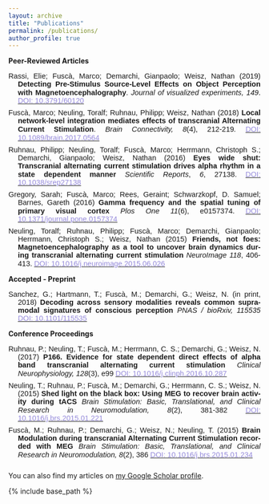 ```yaml
---
layout: archive
title: "Publications"
permalink: /publications/
author_profile: true
---
```

<p class="MsoNormal"><b>Peer-Reviewed Articles</b></p>
<p class="MsoNormal" style="text-align: justify; text-indent: -14.2pt; mso-hyphenate: auto; margin: 0cm 0cm 6.0pt 14.2pt;"><span style="font-size: 11.0pt; font-family: 'Calibri',sans-serif; mso-ascii-theme-font: minor-latin; mso-hansi-theme-font: minor-latin;" xml:lang="EN-GB" lang="EN-GB">Rassi, Elie; Fusc&agrave;, Marco; Demarchi, Gianpaolo; Weisz, Nathan (2019) <b style="mso-bidi-font-weight: normal;">Detecting Pre-Stimulus Source-Level Effects on Object Perception with Magnetoencephalography</b>. <i style="mso-bidi-font-style: normal;">Journal of visualized experiments, 149</i></span><span>. </span> <span xml:lang="EN-GB" lang="EN-GB"><a href="https://doi.org/10.3791/60120" target="_top"><span style="font-size: 11.0pt; font-family: 'Calibri',sans-serif; mso-ascii-theme-font: minor-latin; mso-hansi-theme-font: minor-latin; color:#958adb;">DOI: 10.3791/60120</span></a>

<p class="MsoNormal" style="text-align: justify; text-indent: -14.2pt; mso-hyphenate: auto; margin: 0cm 0cm 6.0pt 14.2pt;"><span style="font-size: 11.0pt; font-family: 'Calibri',sans-serif; mso-ascii-theme-font: minor-latin; mso-hansi-theme-font: minor-latin;" xml:lang="EN-GB" lang="EN-GB">Fusc&agrave;, Marco; Neuling, Toralf; Ruhnau, Philipp; Weisz, Nathan (2018) <b style="mso-bidi-font-weight: normal;">Local network-level integration mediates effects of transcranial Alternating Current Stimulation</b>. <i style="mso-bidi-font-style: normal;">Brain Connectivity,</i></span> <i style="mso-bidi-font-style: normal;"><span style="font-size: 11.0pt; font-family: 'Calibri',sans-serif; mso-ascii-theme-font: minor-latin; mso-hansi-theme-font: minor-latin;" xml:lang="EN-GB" lang="EN-GB">8</span></i><span style="font-size: 11.0pt; font-family: 'Calibri',sans-serif; mso-ascii-theme-font: minor-latin; mso-hansi-theme-font: minor-latin;" xml:lang="EN-GB" lang="EN-GB">(4), 212-219<i style="mso-bidi-font-style: normal;">.</i></span> <span xml:lang="EN-GB" lang="EN-GB"><a href="https://doi.org/10.1089/brain.2017.0564" target="_top"><span style="font-size: 11.0pt; font-family: 'Calibri',sans-serif; mso-ascii-theme-font: minor-latin; mso-hansi-theme-font: minor-latin; color:#958adb;">DOI: 10.1089/brain.2017.0564</span></a> <span>&nbsp;  </span> <a href="/files/fusca_2018.pdf"><i class="fa fa-fw fa-file-pdf-o" aria-hidden="true"></i> </a> </span></p> 

<p class="MsoNormal" style="text-align: justify; text-indent: -14.2pt; mso-hyphenate: auto; margin: 0cm 0cm 6.0pt 14.2pt;"><span style="font-size: 11.0pt; font-family: 'Calibri',sans-serif; mso-ascii-theme-font: minor-latin; mso-hansi-theme-font: minor-latin;" xml:lang="EN-GB" lang="EN-GB">Ruhnau, Philipp; Neuling, Toralf; Fusc&agrave;, Marco; Herrmann, Christoph S.; Demarchi, Gianpaolo; Weisz, Nathan (2016) <b>Eyes wide shut: Transcranial alternating current stimulation drives alpha rhythm in a state dependent manner</b> <i style="mso-bidi-font-style: normal;">Scientific Reports</i>, <i style="mso-bidi-font-style: normal;">6</i>, 27138.</span> <span xml:lang="EN-GB" lang="EN-GB"><a href="https://www.ncbi.nlm.nih.gov/pmc/articles/PMC4890046/" target="_top"><span style="font-size: 11.0pt; font-family: 'Calibri',sans-serif; mso-ascii-theme-font: minor-latin; mso-hansi-theme-font: minor-latin; color:#958adb;">DOI: 10.1038/srep27138</span></a></span></p>

<p class="MsoNormal" style="text-align: justify; text-indent: -14.2pt; mso-hyphenate: auto; margin: 0cm 0cm 6.0pt 14.2pt;"><span style="font-size: 11.0pt; font-family: 'Calibri',sans-serif; mso-ascii-theme-font: minor-latin; mso-hansi-theme-font: minor-latin;" xml:lang="EN-GB" lang="EN-GB">Gregory, Sarah; Fusc&agrave;, Marco; Rees, Geraint; Schwarzkopf, D. Samuel; Barnes, Gareth (2016) <b>Gamma frequency and the spatial tuning of primary visual cortex</b> <i style="mso-bidi-font-style: normal;">Plos One 11</i>(6), e0157374.</span> <span xml:lang="EN-GB" lang="EN-GB"><a href="http://journals.plos.org/plosone/article?id=10.1371/journal.pone.0157374" target="_top"><span style="font-size: 11.0pt; font-family: 'Calibri',sans-serif; mso-ascii-theme-font: minor-latin; mso-hansi-theme-font: minor-latin; color:#958adb;">DOI: 10.1371/journal.pone.0157374</span></a></span></p>

<p class="MsoNormal" style="text-align: justify; text-indent: -14.2pt; mso-hyphenate: auto; margin: 0cm 0cm 6.0pt 14.2pt;"><span style="font-size: 11.0pt; font-family: 'Calibri',sans-serif; mso-ascii-theme-font: minor-latin; mso-hansi-theme-font: minor-latin;" xml:lang="EN-GB" lang="EN-GB">Neuling, Toralf; Ruhnau, Philipp; Fusc&agrave;, Marco; Demarchi, Gianpaolo; Herrmann, Christoph S.; Weisz, Nathan (2015) <b>Friends, not foes: Magnetoencephalography as a tool to uncover brain dynamics during transcranial alternating current stimulation</b> <i style="mso-bidi-font-style: normal;">NeuroImage 118</i>, 406-413.</span> <span xml:lang="EN-GB" lang="EN-GB"><a href="http://www.sciencedirect.com/science/article/pii/S1053811915005297" target="_top"><span style="font-size: 11.0pt; font-family: 'Calibri',sans-serif; mso-ascii-theme-font: minor-latin; mso-hansi-theme-font: minor-latin; color:#958adb;">DOI: 10.1016/j.neuroimage.2015.06.026</span></a></span></p>

<p class="MsoNormal"><b>Accepted - Preprint</b></p>
<p class="MsoNormal" style="text-align: justify; text-indent: -14.2pt; mso-hyphenate: auto; margin: 0cm 0cm 6.0pt 14.2pt;"><span style="font-size: 11.0pt; font-family: 'Calibri',sans-serif; mso-ascii-theme-font: minor-latin; mso-hansi-theme-font: minor-latin;" xml:lang="EN-GB" lang="EN-GB">Sanchez, G.; Hartmann, T.;  Fusc&agrave;, M.; Demarchi, G.; Weisz, N. (in print, 2018) <b>Decoding across sensory modalities reveals common supramodal signatures of conscious perception</b> <i style="mso-bidi-font-style: normal;">PNAS / bioRxiv, 115535</i></span> <span xml:lang="EN-GB" lang="EN-GB"><a href="https://www.biorxiv.org/content/10.1101/115535v3" target="_top"><span style="font-size: 11.0pt; font-family: 'Calibri',sans-serif; mso-ascii-theme-font: minor-latin; mso-hansi-theme-font: minor-latin; color:#958adb;">DOI: 10.1101/115535</span></a></span></p>

<p class="MsoNormal"><b>Conference Proceedings</b></p>
<p class="MsoNormal" style="text-align: justify; text-indent: -14.2pt; mso-hyphenate: auto; margin: 0cm 0cm 6.0pt 14.2pt;"><span style="font-size: 11.0pt; font-family: 'Calibri',sans-serif; mso-ascii-theme-font: minor-latin; mso-hansi-theme-font: minor-latin;" xml:lang="EN-GB" lang="EN-GB">Ruhnau, P.; Neuling, T.; Fusc&agrave;, M.; Herrmann, C. S.; Demarchi, G.; Weisz, N. (2017) <b>P166. Evidence for state dependent direct effects of alpha band transcranial alternating current stimulation</b> <i style="mso-bidi-font-style: normal;">Clinical Neurophysiology, 128</i>(3), e99</span> <span xml:lang="EN-GB" lang="EN-GB"><a href="https://doi.org/10.1016/j.clinph.2016.10.287" target="_top"><span style="font-size: 11.0pt; font-family: 'Calibri',sans-serif; mso-ascii-theme-font: minor-latin; mso-hansi-theme-font: minor-latin; color:#958adb;">DOI: 10.1016/j.clinph.2016.10.287</span></a></span></p>
<p class="MsoNormal" style="text-align: justify; text-indent: -14.2pt; mso-hyphenate: auto; margin: 0cm 0cm 6.0pt 14.2pt;"><span style="font-size: 11.0pt; font-family: 'Calibri',sans-serif; mso-ascii-theme-font: minor-latin; mso-hansi-theme-font: minor-latin;" xml:lang="EN-GB" lang="EN-GB">Neuling, T.; Ruhnau, P.; Fusc&agrave;, M.; Demarchi, G.; Herrmann, C. S.; Weisz, N. (2015) <b>Shed light on the black box: Using MEG to recover brain activity during tACS</b> <i style="mso-bidi-font-style: normal;">Brain Stimulation: Basic, Translational, and Clinical Research in Neuromodulation, 8</i>(2), 381-382</span> <span xml:lang="EN-GB" lang="EN-GB"><a href="https://doi.org/10.1016/j.brs.2015.01.221" target="_top"><span style="font-size: 11.0pt; font-family: 'Calibri',sans-serif; mso-ascii-theme-font: minor-latin; mso-hansi-theme-font: minor-latin; color:#958adb;">DOI: 10.1016/j.brs.2015.01.221</span></a></span></p>
<p class="MsoNormal" style="text-align: justify; text-indent: -14.2pt; mso-hyphenate: auto; margin: 0cm 0cm 6.0pt 14.2pt;"><span style="font-size: 11.0pt; font-family: 'Calibri',sans-serif; mso-ascii-theme-font: minor-latin; mso-hansi-theme-font: minor-latin;" xml:lang="EN-GB" lang="EN-GB">Fusc&agrave;, M.; Ruhnau, P.; Demarchi, G.; Weisz, N.; Neuling, T. (2015) <b>Brain Modulation during transcranial Alternating Current Stimulation recorded with MEG</b> <i style="mso-bidi-font-style: normal;">Brain Stimulation: Basic, Translational, and Clinical Research in Neuromodulation, 8</i>(2), 386</span> <span xml:lang="EN-GB" lang="EN-GB"><a href="https://doi.org/10.1016/j.brs.2015.01.234" target="_top"><span style="font-size: 11.0pt; font-family: 'Calibri',sans-serif; mso-ascii-theme-font: minor-latin; mso-hansi-theme-font: minor-latin; color:#958adb;">DOI: 10.1016/j.brs.2015.01.234</span></a></span></p>
<br />
  You can also find my articles on <a href="https://scholar.google.com/citations?user=QZh_-Z0AAAAJ&hl=en&oi=ao" target="_top">my Google Scholar profile</a>.


{% include base_path %}
